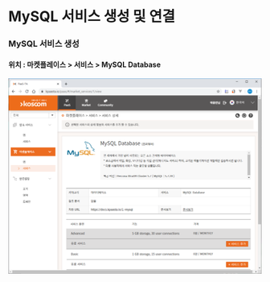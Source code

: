 # MySQL 서비스 생성 및 연결

### MySQL 서비스 생성

#### 위치 : 마켓플레이스 &gt; 서비스 &gt;  MySQL Database

![](../../.gitbook/assets/image%20%28172%29.png)



